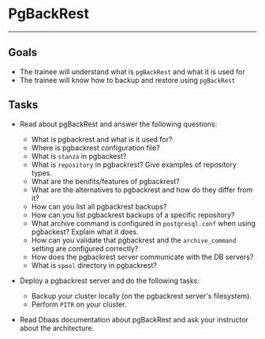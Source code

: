 # PgBackRest
---
## Goals
- The trainee will understand what is `pgBackRest` and what it is used for
- The trainee will know how to backup and restore using `pgBackRest`

## Tasks
* Read about pgBackRest and answer the following questions:
  - What is pgbackrest and what is it used for?
  - Where is pgbackrest configuration file?
  - What is `stanza` in pgbackest?
  - What is `repository` in pgbackrest? Give examples of repository types.
  - What are the benifits/features of pgbackrest?
  - What are the alternatives to pgbackrest and how do they differ from it?
  - How can you list all pgbackrest backups?
  - How can you list pgbackrest backups of a specific repository?
  - What archive command is configured in `postgresql.conf` when using pgbackest? Explain what it does.
  - How can you validate that pgbackrest and the `archive_command` setting are configured correctly?
  - How does the pgbackrest server communicate with the DB servers?
  - What is `spool` directory in pgbackrest?
    
* Deploy a pgbackrest server and do the following tasks:
  - Backup your cluster locally (on the pgbackrest server's filesystem).
  - Perform `PITR` on your cluster.
  
* Read Dbaas documentation about pgBackRest and ask your instructor about the architecture.
